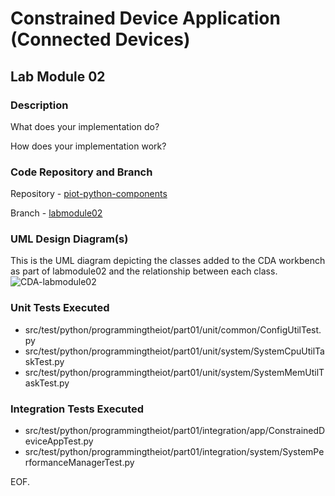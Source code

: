 # Constrained Device Application (Connected Devices)

## Lab Module 02

### Description

What does your implementation do? 

How does your implementation work?

### Code Repository and Branch

Repository - [piot-python-components](https://github.com/mondalso/piot-python-components.git)

Branch - [labmodule02](https://github.com/mondalso/piot-python-components/tree/labmodule02)


### UML Design Diagram(s)

This is the UML diagram depicting the classes added to the CDA workbench as part of labmodule02 and the relationship between each class.
![CDA-labmodule02](https://github.com/mondalso/book-exercise-docs/assets/124481330/fc07194e-5d3d-48f1-819e-43c5c6be8725)


### Unit Tests Executed

- src/test/python/programmingtheiot/part01/unit/common/ConfigUtilTest.py  
- src/test/python/programmingtheiot/part01/unit/system/SystemCpuUtilTaskTest.py
- src/test/python/programmingtheiot/part01/unit/system/SystemMemUtilTaskTest.py

### Integration Tests Executed

- src/test/python/programmingtheiot/part01/integration/app/ConstrainedDeviceAppTest.py
- src/test/python/programmingtheiot/part01/integration/system/SystemPerformanceManagerTest.py 

EOF.
